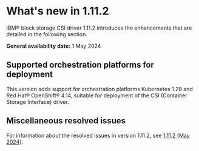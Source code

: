 # What's new in 1.11.2

IBM® block storage CSI driver 1.11.2 introduces the enhancements that are detailed in the following section.

**General availability date:** 1 May 2024

## Supported orchestration platforms for deployment

This version adds support for orchestration platforms Kubernetes 1.28 and Red Hat® OpenShift® 4.14, suitable for deployment of the CSI (Container Storage Interface) driver.

## Miscellaneous resolved issues

For information about the resolved issues in version 1.11.2, see [1.11.2 (May 2024)](changelog_1.11.2.md).
